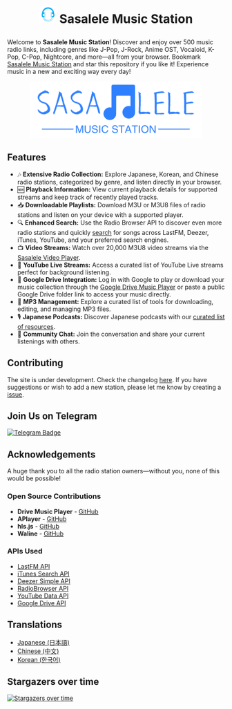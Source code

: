 # <p align="center"><img src="assets/sasalele_logo-removebg.webp" style="width: 40px;"> Sasalele Music Station</p>

Welcome to **Sasalele Music Station**! Discover and enjoy over 500 music radio links, including genres like J-Pop, J-Rock, Anime OST, Vocaloid, K-Pop, C-Pop, Nightcore, and more—all from your browser. Bookmark [Sasalele Music Station](https://basic.pp.ua) and star this repository if you like it! Experience music in a new and exciting way every day!

<p align="center">
  <a href="https://basic.pp.ua">
    <img src="assets/sasalele_banner.png" alt="Sasalele Music Station Banner" style="width: 400px">
  </a>
</p>

## Features

- 🎶 **Extensive Radio Collection:** Explore Japanese, Korean, and Chinese radio stations, categorized by genre, and listen directly in your browser.
- 🆕 **Playback Information:** View current playback details for supported streams and keep track of recently played tracks.
- 📥 **Downloadable Playlists:** Download M3U or M3U8 files of radio stations and listen on your device with a supported player.
- 🔍 **Enhanced Search:** Use the Radio Browser API to discover even more radio stations and quickly [search](https://basic.pp.ua/#search) for songs across LastFM, Deezer, iTunes, YouTube, and your preferred search engines.
- 📺 **Video Streams:** Watch over 20,000 M3U8 video streams via the [Sasalele Video Player](https://basic.pp.ua/video.html).
- 🎥 **YouTube Live Streams:** Access a curated list of YouTube Live streams perfect for background listening.
- 📂 **Google Drive Integration:** Log in with Google to play or download your music collection through the [Google Drive Music Player](https://basic.pp.ua/drive.html) or paste a public Google Drive folder link to access your music directly.
- 🔧 **MP3 Management:** Explore a curated list of tools for downloading, editing, and managing MP3 files.
- 🎙 **Japanese Podcasts:** Discover Japanese podcasts with our [curated list of resources](https://basic.pp.ua/website.html).
- 💬 **Community Chat:** Join the conversation and share your current listenings with others.

## Contributing

The site is under development. Check the changelog [here](CHANGELOG.md). If you have suggestions or wish to add a new station, please let me know by creating a [issue](https://github.com/issues/new).

## Join Us on Telegram

[![Telegram Badge](https://img.shields.io/badge/telegram-❤️-252850?style=plastic&logo=telegram)](https://t.me/sasalelemusic)

## Acknowledgements

A huge thank you to all the radio station owners—without you, none of this would be possible!

### Open Source Contributions

- **Drive Music Player** - [GitHub](https://github.com/dandalpiaz/drive-music-player)
- **APlayer** - [GitHub](https://github.com/DIYgod/APlayer)
- **hls.js** - [GitHub](https://github.com/video-dev/hls.js)
- **Waline** - [GitHub](https://github.com/walinejs/waline)

### APIs Used

- [LastFM API](https://www.last.fm/api)
- [iTunes Search API](https://developer.apple.com/library/archive/documentation/AudioVideo/Conceptual/iTuneSearchAPI/index.html)
- [Deezer Simple API](https://developers.deezer.com/api)
- [RadioBrowser API](https://api.radio-browser.info/)
- [YouTube Data API](https://developers.google.com/youtube/v3)
- [Google Drive API](https://developers.google.com/drive/api/reference/rest/v3)

## Translations

- [Japanese (日本語)](README-JP.md)
- [Chinese (中文)](README-CN.md)
- [Korean (한국어)](README-KR.md)

## Stargazers over time
[![Stargazers over time](https://starchart.cc/Mikeexe2/Sasalele-Music-Station.svg?variant=adaptive)](https://starchart.cc/Mikeexe2/Sasalele-Music-Station)
